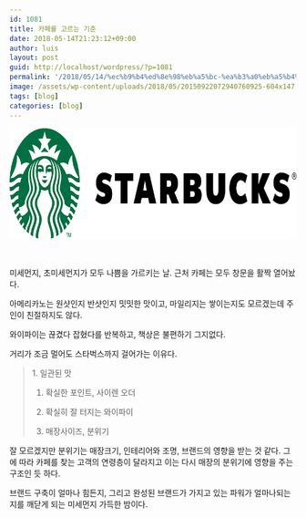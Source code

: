```yaml
---
id: 1081
title: 카페를 고르는 기준
date: 2018-05-14T21:23:12+09:00
author: luis
layout: post
guid: http://localhost/wordpress/?p=1081
permalink: '/2018/05/14/%ec%b9%b4%ed%8e%98%eb%a5%bc-%ea%b3%a0%eb%a5%b4%eb%8a%94-%ea%b8%b0%ec%a4%80/'
image: /assets/wp-content/uploads/2018/05/20150922072940760925-604x147.png
tags: [blog]
categories: [blog]
---
```

<img class="aligncenter size-full wp-image-1083" src="/assets/wp-content/uploads/2018/05/20150922072940760925.png" alt="" width="800" height="195">

&nbsp;

미세먼지, 초미세먼지가 모두 나쁨을 가르키는 날. 근처 카페는 모두 창문을 활짝 열어놨다.

아메리카노는 원샷인지 반샷인지 밋밋한 맛이고, 마일리지는 쌓이는지도 모르겠는데 주인이 친절하지도 않다.

와이파이는 끊겼다 잡혔다를 반복하고, 책상은 불편하기 그지없다.

거리가 조금 멀어도 스타벅스까지 걸어가는 이유다.
<blockquote>1. 일관된 맛

1. 확실한 포인트, 사이렌 오더

2. 확실히 잘 터지는 와이파이

3. 매장사이즈, 분위기</blockquote>
잘 모르겠지만 분위기는 매장크기, 인테리어와 조명, 브랜드의 영향을 받는 것 같다. 그에 따라 카페를 찾는 고객의 연령층이 달라지고 이는 다시 매장의 분위기에 영향을 주는 구조인 듯 하다.

브랜드 구축이 얼마나 힘든지, 그리고 완성된 브랜드가 가지고 있는 파워가 얼마나되는지를 깨닫게 되는 미세먼지 가득한 밤이다.